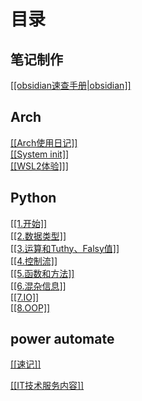 # 目录

## 笔记制作
<a href="./obsidian速查手册.html">[[obsidian速查手册|obsidian]]</a>

## Arch
<a href="./Arch/Arch.html">[[Arch使用日记]]</a><br>
<a href="./Arch/System init.html">[[System init]]</a><br>
<a href="./Arch/WSL2体验html">[[WSL2体验]]]</a><br>
## Python
<a href="./Python/1.开始.html">[[1.开始]]</a><br>
<a href="./Python/2.数据类型.html">[[2.数据类型]]</a><br>
<a href="./Python/3.运算和Tuthy、Falsy值.html">[[3.运算和Tuthy、Falsy值]]</a><br>
<a href="./Python/4.控制流.html">[[4.控制流]]</a><br>
<a href="./Python/5.函数和方法.html">[[5.函数和方法]]</a><br>
<a href="./Python/6.混杂信息.html">[[6.混杂信息]]</a><br>
<a href="./Python/7.IO.html">[[7.IO]]</a><br>
<a href="./Python/8.OOP.html">[[8.OOP]]</a><br>
## power automate
<a href="./Power Automate/速记.html">[[速记]]</a><br>

<a href="./IT技术服务内容.html">[[IT技术服务内容]]</a><br>
